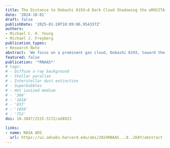 ```yaml
---
title: The Distance to Dobashi 6193—A Dark Cloud Shadowing the eROSITA Bubbles
date: '2024-10-01'
draft: false
publishDate: '2025-01-20T18:09:06.954337Z'
authors:
- Michael C. H. Yeung
- Michael J. Freyberg
publication_types:
- Research Note
abstract: 'We focus on a prominent gas cloud, Dobashi 6193, toward the western base of the northern eROSITA bubble (eRObub). It can potentially put a tight distance constraint on the eRObubs and clarify the emissions of the Loop I superbubble from the eRObubs. We found its distance to be 700 pc based on Gaia DR3 stellar extinction and parallax measurements, making it one of the most distant clouds shadowing the eRObubs well above the Galactic disk.'
featured: false
publication: '*RNAAS*'
# tags:
# - Diffuse x-ray background
# - Stellar parallax
# - Interstellar dust extinction
# - Superbubbles
# - Hot ionized medium
# - '384'
# - '1618'
# - '837'
# - '1656'
# - '752'
doi: 10.3847/2515-5172/ad8923

links:
- name: NASA ADS
  url: https://ui.adsabs.harvard.edu/abs/2024RNAAS...8..268Y/abstract
---
```

